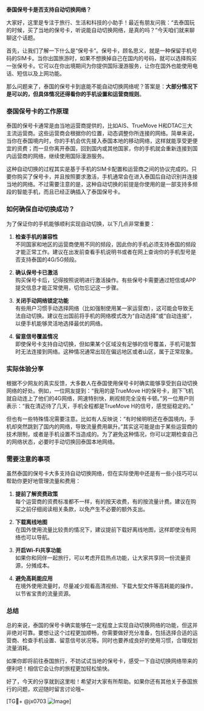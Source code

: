 **泰国保号卡是否支持自动切换网络？**

大家好，这里是专注于旅行、生活和科技的小助手！最近有朋友问我：“去泰国玩的时候，买了当地的保号卡，听说能自动切换网络，是真的吗？”今天咱们就来聊聊这个话题。

首先，让我们了解一下什么是“保号卡”。保号卡，顾名思义，就是一种保留手机号码的SIM卡。当你出国旅游时，如果不想换掉自己在国内的号码，就可以选择购买一张保号卡。它可以在你出境期间为你提供国际漫游服务，让你在国外也能使用电话、短信以及上网功能。

那么问题来了，泰国的保号卡到底能不能自动切换网络呢？答案是：**大部分情况下是可以的，但具体情况还得看你的手机设置和运营商规则**。

### 泰国保号卡的工作原理

泰国的保号卡通常是由当地运营商提供的，比如AIS、TrueMove H和DTAC三大主流运营商。这些运营商会根据你的位置，动态调整你所连接的网络。简单来说，当你在泰国境内时，你的手机会优先接入泰国本地的移动网络，这样就能享受更便宜的资费；而一旦你离开泰国，回到国内或其他国家，你的手机就会重新连接到国内运营商的网络，继续使用国际漫游服务。

这种自动切换的过程其实是基于手机的SIM卡配置和运营商之间的协议完成的。只要你购买了保号卡，并且按照要求激活，手机通常会在进入泰国后自动识别并连接当地的网络。不过需要注意的是，这种自动切换的前提是你使用的是一部支持多频段的智能手机，而且已经正确插入了泰国保号卡。

### 如何确保自动切换成功？

为了保证你的手机能够顺利实现自动切换，以下几点非常重要：

1. **检查手机的兼容性**  
   不同国家和地区的运营商使用不同的频段，因此你的手机必须支持泰国的频段才能正常工作。建议在出发前查看手机说明书或者在网上查询你的手机型号是否支持泰国的4G/5G频段。

2. **确认保号卡已激活**  
   购买保号卡后，记得按照说明进行激活操作。有些保号卡需要通过短信或APP提交信息才能正常使用，切勿忘记这一步骤。

3. **关闭手动网络锁定功能**  
   有些用户习惯手动选择网络（比如强制使用某一家运营商），这可能会导致无法自动切换。建议在出国前将手机的网络模式改为“自动选择”或“自动连接”，以便手机能够灵活地选择最优的网络。

4. **留意信号覆盖情况**  
   即使保号卡支持自动切换，但如果某个区域没有足够的信号覆盖，手机可能暂时无法连接到网络。这种情况通常出现在偏远地区或者山区，属于正常现象。

### 实际体验分享

根据不少网友的真实反馈，大多数人在泰国使用保号卡时确实能够享受到自动切换网络的好处。例如，一位网友提到：“我用的是TrueMove H的保号卡，刚下飞机就自动连上了他们的4G网络，网速特别快，刷视频完全没有卡顿。”另一位用户则表示：“我在清迈待了几天，手机全程都是TrueMove H的信号，感觉挺稳定的。”

但也有一些特殊情况需要注意。比如有人反映说：“有时候明明还在泰国境内，手机却突然跳到了国内的网络，导致流量费用飙升。”其实这可能是由于某些运营商的技术限制，或者是手机设置不当造成的。为了避免这种情况，你可以定期检查自己的网络状态，必要时手动切换回泰国本地网络。

### 需要注意的事项

虽然泰国的保号卡大多支持自动切换网络，但在实际使用中还是有一些小技巧可以帮助你更好地管理流量和费用：

1. **提前了解资费政策**  
   每个运营商的资费标准都不一样，有的按天收费，有的按流量计费。建议在购买之前仔细阅读相关条款，以免产生不必要的额外支出。

2. **下载离线地图**  
   在国外使用流量比较贵的情况下，建议提前下载好离线地图，这样即使没有网络也可以导航。

3. **开启Wi-Fi共享功能**  
   如果你和同伴一起旅行，可以考虑开启热点功能，让大家共享同一份流量资源，分摊成本。

4. **避免高耗能应用**  
   在境外使用流量时，尽量减少观看高清视频、下载大型文件等高耗能的操作，以节省宝贵的流量资源。

### 总结

总的来说，泰国的保号卡确实能够在一定程度上实现自动切换网络的功能，但这并非绝对可靠。要想让这个过程更加顺畅，你需要做好充分准备，包括选择合适的运营商、检查手机设置、留意信号状况等。同时也要养成良好的使用习惯，合理规划流量消耗。

如果你即将前往泰国旅行，不妨试试当地的保号卡，感受一下自动切换网络带来的便利吧！相信它会让你的旅程更加轻松愉快。

好了，今天的分享就到这里啦！希望对大家有所帮助。如果你还有其他关于泰国旅行的问题，欢迎随时留言讨论哦~

[TG💪+ @jx0703 ![Image](https://github.com/user-attachments/assets/dbca1d08-cadb-493c-b0ec-ad6f7a83f270)]